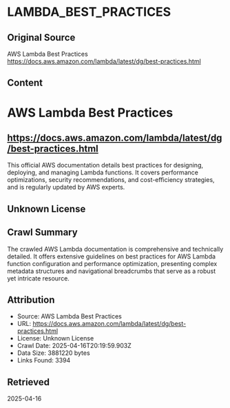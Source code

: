 # LAMBDA_BEST_PRACTICES

## Original Source
AWS Lambda Best Practices
https://docs.aws.amazon.com/lambda/latest/dg/best-practices.html

## Content
# AWS Lambda Best Practices
## https://docs.aws.amazon.com/lambda/latest/dg/best-practices.html
This official AWS documentation details best practices for designing, deploying, and managing Lambda functions. It covers performance optimizations, security recommendations, and cost-efficiency strategies, and is regularly updated by AWS experts.
## Unknown License



## Crawl Summary
The crawled AWS Lambda documentation is comprehensive and technically detailed. It offers extensive guidelines on best practices for AWS Lambda function configuration and performance optimization, presenting complex metadata structures and navigational breadcrumbs that serve as a robust yet intricate resource.

## Attribution
- Source: AWS Lambda Best Practices
- URL: https://docs.aws.amazon.com/lambda/latest/dg/best-practices.html
- License: Unknown License
- Crawl Date: 2025-04-16T20:19:59.903Z
- Data Size: 3881220 bytes
- Links Found: 3394

## Retrieved
2025-04-16
